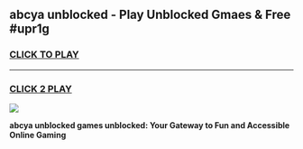 
## abcya unblocked - Play Unblocked Gmaes & Free #upr1g
<h3>
<a href="https://news.freeplayer.one?title=abcya_unblocked&ref=03M">CLICK TO PLAY</a></h3>
<hr>

<h3>
<a href="https://news.freeplayer.one?title=abcya_unblocked&ref=03M">CLICK 2 PLAY</a>
  
</h3>

<a href="https://news.freeplayer.one?title=abcya_unblocked&ref=03M"><img src="https://clearcache.store/games.png"></a>


**abcya unblocked games unblocked: Your Gateway to Fun and Accessible Online Gaming**
